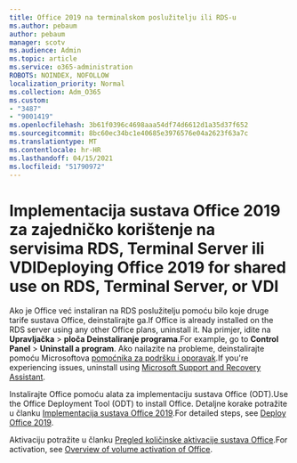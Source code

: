 ```yaml
---
title: Office 2019 na terminalskom poslužitelju ili RDS-u
ms.author: pebaum
author: pebaum
manager: scotv
ms.audience: Admin
ms.topic: article
ms.service: o365-administration
ROBOTS: NOINDEX, NOFOLLOW
localization_priority: Normal
ms.collection: Adm_O365
ms.custom:
- "3487"
- "9001419"
ms.openlocfilehash: 3b61f0396c4698aaa54df74d6612d1a35d37f652
ms.sourcegitcommit: 8bc60ec34bc1e40685e3976576e04a2623f63a7c
ms.translationtype: MT
ms.contentlocale: hr-HR
ms.lasthandoff: 04/15/2021
ms.locfileid: "51790972"
---
```

# <a name="deploying-office-2019-for-shared-use-on-rds-terminal-server-or-vdi"></a><span data-ttu-id="359c2-102">Implementacija sustava Office 2019 za zajedničko korištenje na servisima RDS, Terminal Server ili VDI</span><span class="sxs-lookup"><span data-stu-id="359c2-102">Deploying Office 2019 for shared use on RDS, Terminal Server, or VDI</span></span>

<span data-ttu-id="359c2-103">Ako je Office već instaliran na RDS poslužitelju pomoću bilo koje druge tarife sustava Office, deinstalirajte ga.</span><span class="sxs-lookup"><span data-stu-id="359c2-103">If Office is already installed on the RDS server using any other Office plans, uninstall it.</span></span> <span data-ttu-id="359c2-104">Na primjer, idite na **Upravljačka**  >  **ploča Deinstaliranje programa**.</span><span class="sxs-lookup"><span data-stu-id="359c2-104">For example, go to **Control Panel** > **Uninstall a program**.</span></span> <span data-ttu-id="359c2-105">Ako nailazite na probleme, deinstalirajte pomoću Microsoftova [pomoćnika za podršku i oporavak](https://aka.ms/SARA-OfficeUninstall-Alchemy).</span><span class="sxs-lookup"><span data-stu-id="359c2-105">If you're experiencing issues, uninstall using [Microsoft Support and Recovery Assistant](https://aka.ms/SARA-OfficeUninstall-Alchemy).</span></span> 

<span data-ttu-id="359c2-106">Instalirajte Office pomoću alata za implementaciju sustava Office (ODT).</span><span class="sxs-lookup"><span data-stu-id="359c2-106">Use the Office Deployment Tool (ODT) to install Office.</span></span> <span data-ttu-id="359c2-107">Detaljne korake potražite u članku [Implementacija sustava Office 2019](https://docs.microsoft.com/deployoffice/office2019/deploy).</span><span class="sxs-lookup"><span data-stu-id="359c2-107">For detailed steps, see [Deploy Office 2019](https://docs.microsoft.com/deployoffice/office2019/deploy).</span></span>

<span data-ttu-id="359c2-108">Aktivaciju potražite u članku [Pregled količinske aktivacije sustava Office](https://docs.microsoft.com/deployoffice/vlactivation/plan-volume-activation-of-office).</span><span class="sxs-lookup"><span data-stu-id="359c2-108">For activation, see [Overview of volume activation of Office](https://docs.microsoft.com/deployoffice/vlactivation/plan-volume-activation-of-office).</span></span>